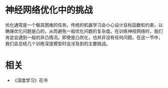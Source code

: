 

# 神经网络优化中的挑战

优化通常是一个极其困难的任务。传统的机器学习会小心设计目标函数和约束，以确保优化问题是凸的，从而避免一般优化问题的复杂度。在训练神经网络时，我们肯定会遇到一般的非凸情况。即使是凸优化，也并非没有任何问题。在这一节中，我们会总结几个训练深度模型时会涉及到的主要挑战。




# 相关

- 《深度学习》花书
